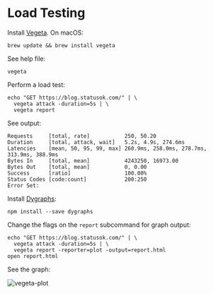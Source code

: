 # Load Testing

Install [Vegeta].
On macOS:

```
brew update && brew install vegeta
```

[Vegeta]:https://github.com/tsenart/vegeta

See help file:

```
vegeta
```

Perform a load test:

```
echo "GET https://blog.statusok.com/" | \
  vegeta attack -duration=5s | \
  vegeta report
```

See output:

```
Requests     [total, rate]           250, 50.20
Duration     [total, attack, wait]   5.2s, 4.9s, 274.6ms
Latencies    [mean, 50, 95, 99, max] 260.9ms, 258.0ms, 278.7ms, 313.9ms, 388.9ms
Bytes In     [total, mean]           4243250, 16973.00
Bytes Out    [total, mean]           0, 0.00
Success      [ratio]                 100.00%
Status Codes [code:count]            200:250
Error Set:
```

Install [Dygraphs]:

[Dygraphs]: http://dygraphs.com/

```
npm install --save dygraphs
```

Change the flags on the `report` subcommand for graph output:

```
echo "GET https://blog.statusok.com/" | \
  vegeta attack -duration=5s | \
  vegeta report -reporter=plot -output=report.html
open report.html
```

See the graph:

![vegeta-plot](https://cloud.githubusercontent.com/assets/198/23337557/025873ce-fba7-11e6-869e-06b68be55eac.png)

